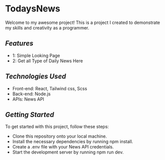 # **TodaysNews**
Welcome to my awesome project! This is a project I created to demonstrate my skills and creativity as a programmer.

## _Features_

- 1: Simple Looking Page
- 2: Get all Type of Daily News Here

## _Technologies Used_
- Front-end: React, Tailwind css, Scss
- Back-end: Node.js
- APIs: News API

## _**Getting Started**_
To get started with this project, follow these steps:

- Clone this repository onto your local machine.
- Install the necessary dependencies by running npm install.
- Create a .env file with your News API credentials.
- Start the development server by running npm run dev.
